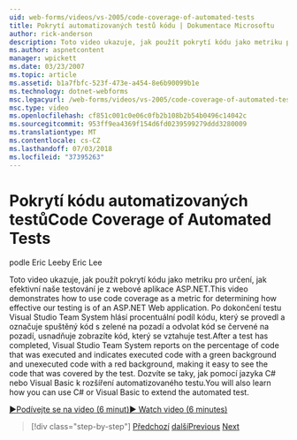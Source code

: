 ```yaml
---
uid: web-forms/videos/vs-2005/code-coverage-of-automated-tests
title: Pokrytí automatizovaných testů kódu | Dokumentace Microsoftu
author: rick-anderson
description: Toto video ukazuje, jak použít pokrytí kódu jako metriku pro určení, jak efektivní naše testování je z webové aplikace ASP.NET. Po testu má com...
ms.author: aspnetcontent
manager: wpickett
ms.date: 03/23/2007
ms.topic: article
ms.assetid: b1a7fbfc-523f-473e-a454-8e6b90099b1e
ms.technology: dotnet-webforms
msc.legacyurl: /web-forms/videos/vs-2005/code-coverage-of-automated-tests
msc.type: video
ms.openlocfilehash: cf851c001c0e06c0fb2b108b2b54b0496c14042c
ms.sourcegitcommit: 953ff9ea4369f154d6fd0239599279ddd3280009
ms.translationtype: MT
ms.contentlocale: cs-CZ
ms.lasthandoff: 07/03/2018
ms.locfileid: "37395263"
---
```

<a name="code-coverage-of-automated-tests"></a><span data-ttu-id="0ccf4-104">Pokrytí kódu automatizovaných testů</span><span class="sxs-lookup"><span data-stu-id="0ccf4-104">Code Coverage of Automated Tests</span></span>
====================
<span data-ttu-id="0ccf4-105">podle Eric Lee</span><span class="sxs-lookup"><span data-stu-id="0ccf4-105">by Eric Lee</span></span>

<span data-ttu-id="0ccf4-106">Toto video ukazuje, jak použít pokrytí kódu jako metriku pro určení, jak efektivní naše testování je z webové aplikace ASP.NET.</span><span class="sxs-lookup"><span data-stu-id="0ccf4-106">This video demonstrates how to use code coverage as a metric for determining how effective our testing is of an ASP.NET Web application.</span></span> <span data-ttu-id="0ccf4-107">Po dokončení testu Visual Studio Team System hlásí procentuální podíl kódu, který se provedl a označuje spuštěný kód s zelené na pozadí a odvolat kód se červené na pozadí, usnadňuje zobrazíte kód, který se vztahuje test.</span><span class="sxs-lookup"><span data-stu-id="0ccf4-107">After a test has completed, Visual Studio Team System reports on the percentage of code that was executed and indicates executed code with a green background and unexecuted code with a red background, making it easy to see the code that was covered by the test.</span></span> <span data-ttu-id="0ccf4-108">Dozvíte se taky, jak pomocí jazyka C# nebo Visual Basic k rozšíření automatizovaného testu.</span><span class="sxs-lookup"><span data-stu-id="0ccf4-108">You will also learn how you can use C# or Visual Basic to extend the automated test.</span></span>

[<span data-ttu-id="0ccf4-109">&#9654;Podívejte se na video (6 minut)</span><span class="sxs-lookup"><span data-stu-id="0ccf4-109">&#9654; Watch video (6 minutes)</span></span>](https://channel9.msdn.com/Blogs/ASP-NET-Site-Videos/code-coverage-of-automated-tests)

> [!div class="step-by-step"]
> <span data-ttu-id="0ccf4-110">[Předchozí](measuring-the-business-value-of-ajax.md)
> [další](custom-extraction-rules-and-coded-web-tests.md)</span><span class="sxs-lookup"><span data-stu-id="0ccf4-110">[Previous](measuring-the-business-value-of-ajax.md)
[Next](custom-extraction-rules-and-coded-web-tests.md)</span></span>
